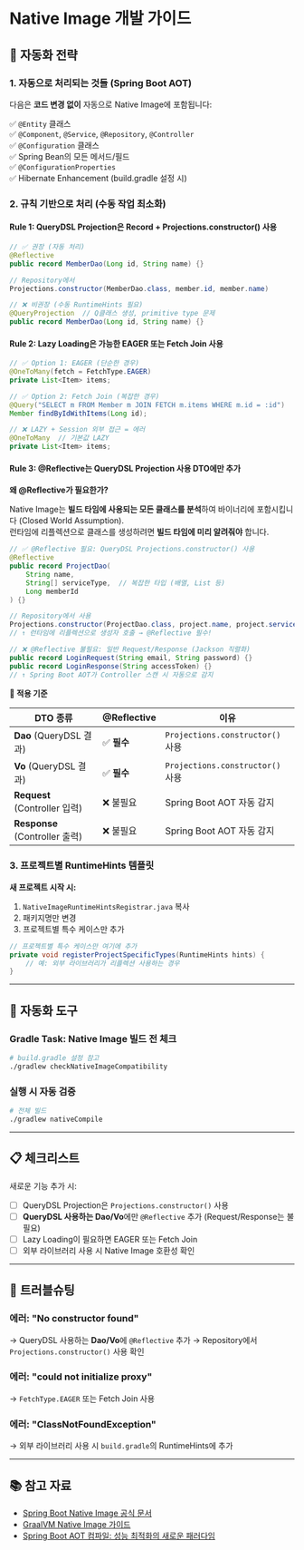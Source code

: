 # Native Image 개발 가이드

## 🎯 자동화 전략

### 1. 자동으로 처리되는 것들 (Spring Boot AOT)
다음은 **코드 변경 없이** 자동으로 Native Image에 포함됩니다:

✅ `@Entity` 클래스  
✅ `@Component`, `@Service`, `@Repository`, `@Controller`  
✅ `@Configuration` 클래스  
✅ Spring Bean의 모든 메서드/필드  
✅ `@ConfigurationProperties`  
✅ Hibernate Enhancement (build.gradle 설정 시)

### 2. 규칙 기반으로 처리 (수동 작업 최소화)

#### Rule 1: QueryDSL Projection은 Record + Projections.constructor() 사용
```java
// ✅ 권장 (자동 처리)
@Reflective
public record MemberDao(Long id, String name) {}

// Repository에서
Projections.constructor(MemberDao.class, member.id, member.name)
```

```java
// ❌ 비권장 (수동 RuntimeHints 필요)
@QueryProjection  // Q클래스 생성, primitive type 문제
public record MemberDao(Long id, String name) {}
```

#### Rule 2: Lazy Loading은 가능한 EAGER 또는 Fetch Join 사용
```java
// ✅ Option 1: EAGER (단순한 경우)
@OneToMany(fetch = FetchType.EAGER)
private List<Item> items;

// ✅ Option 2: Fetch Join (복잡한 경우)
@Query("SELECT m FROM Member m JOIN FETCH m.items WHERE m.id = :id")
Member findByIdWithItems(Long id);
```

```java
// ❌ LAZY + Session 외부 접근 = 에러
@OneToMany  // 기본값 LAZY
private List<Item> items;
```

#### Rule 3: @Reflective는 QueryDSL Projection 사용 DTO에만 추가

**왜 @Reflective가 필요한가?**

Native Image는 **빌드 타임에 사용되는 모든 클래스를 분석**하여 바이너리에 포함시킵니다 (Closed World Assumption).  
런타임에 리플렉션으로 클래스를 생성하려면 **빌드 타임에 미리 알려줘야** 합니다.

```java
// ✅ @Reflective 필요: QueryDSL Projections.constructor() 사용
@Reflective
public record ProjectDao(
    String name,
    String[] serviceType,  // 복잡한 타입 (배열, List 등)
    Long memberId
) {}

// Repository에서 사용
Projections.constructor(ProjectDao.class, project.name, project.serviceType, member.id)
// ↑ 런타임에 리플렉션으로 생성자 호출 → @Reflective 필수!
```

```java
// ❌ @Reflective 불필요: 일반 Request/Response (Jackson 직렬화)
public record LoginRequest(String email, String password) {}
public record LoginResponse(String accessToken) {}
// ↑ Spring Boot AOT가 Controller 스캔 시 자동으로 감지
```

**📌 적용 기준**

| DTO 종류 | @Reflective | 이유 |
|---------|-------------|------|
| **Dao** (QueryDSL 결과) | ✅ **필수** | `Projections.constructor()` 사용 |
| **Vo** (QueryDSL 결과) | ✅ **필수** | `Projections.constructor()` 사용 |
| **Request** (Controller 입력) | ❌ 불필요 | Spring Boot AOT 자동 감지 |
| **Response** (Controller 출력) | ❌ 불필요 | Spring Boot AOT 자동 감지 |

### 3. 프로젝트별 RuntimeHints 템플릿

**새 프로젝트 시작 시:**
1. `NativeImageRuntimeHintsRegistrar.java` 복사
2. 패키지명만 변경
3. 프로젝트별 특수 케이스만 추가

```java
// 프로젝트별 특수 케이스만 여기에 추가
private void registerProjectSpecificTypes(RuntimeHints hints) {
    // 예: 외부 라이브러리가 리플렉션 사용하는 경우
}
```

---

## 🔧 자동화 도구

### Gradle Task: Native Image 빌드 전 체크
```bash
# build.gradle 설정 참고
./gradlew checkNativeImageCompatibility
```

### 실행 시 자동 검증
```bash
# 전체 빌드
./gradlew nativeCompile
```

---

## 📋 체크리스트

새로운 기능 추가 시:

- [ ] QueryDSL Projection은 `Projections.constructor()` 사용
- [ ] **QueryDSL 사용하는 Dao/Vo**에만 `@Reflective` 추가 (Request/Response는 불필요)
- [ ] Lazy Loading이 필요하면 EAGER 또는 Fetch Join
- [ ] 외부 라이브러리 사용 시 Native Image 호환성 확인

---

## 🚨 트러블슈팅

### 에러: "No constructor found"
→ QueryDSL 사용하는 **Dao/Vo**에 `@Reflective` 추가
→ Repository에서 `Projections.constructor()` 사용 확인

### 에러: "could not initialize proxy"
→ `FetchType.EAGER` 또는 Fetch Join 사용

### 에러: "ClassNotFoundException"
→ 외부 라이브러리 사용 시 `build.gradle`의 RuntimeHints에 추가

---

## 📚 참고 자료

- [Spring Boot Native Image 공식 문서](https://docs.spring.io/spring-boot/docs/current/reference/html/native-image.html)
- [GraalVM Native Image 가이드](https://www.graalvm.org/latest/reference-manual/native-image/)
- [Spring Boot AOT 컴파일: 성능 최적화의 새로운 패러다임](https://digitalbourgeois.tistory.com/324)
